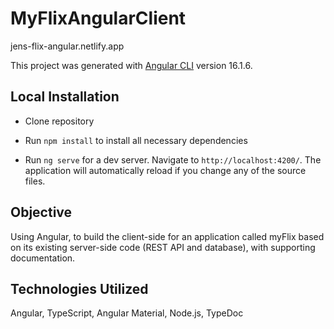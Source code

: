 # MyFlixAngularClient

jens-flix-angular.netlify.app

This project was generated with [Angular CLI](https://github.com/angular/angular-cli) version 16.1.6.

## Local Installation 

- Clone repository
  
- Run `npm install` to install all necessary dependencies
  
- Run `ng serve` for a dev server. Navigate to `http://localhost:4200/`. The application will automatically reload if you change any of the source files.

## Objective 

Using Angular, to build the client-side for an application called myFlix based on its existing server-side code (REST API and database), with supporting documentation.

## Technologies Utilized

Angular, TypeScript, Angular Material, Node.js, TypeDoc
